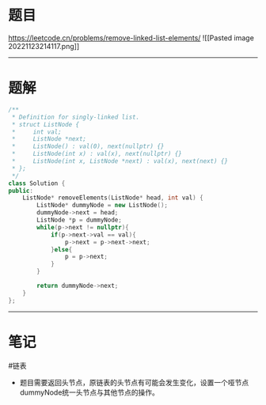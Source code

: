 # 题目
https://leetcode.cn/problems/remove-linked-list-elements/
![[Pasted image 20221123214117.png]]

--- 
# 题解
```cpp
/**
 * Definition for singly-linked list.
 * struct ListNode {
 *     int val;
 *     ListNode *next;
 *     ListNode() : val(0), next(nullptr) {}
 *     ListNode(int x) : val(x), next(nullptr) {}
 *     ListNode(int x, ListNode *next) : val(x), next(next) {}
 * };
 */
class Solution {
public:
    ListNode* removeElements(ListNode* head, int val) {
        ListNode* dummyNode = new ListNode();
        dummyNode->next = head;
        ListNode *p = dummyNode;
        while(p->next != nullptr){
            if(p->next->val == val){
                p->next = p->next->next;
            }else{
                p = p->next;
            }
        }

        return dummyNode->next;
    }
};
```

---
# 笔记
#链表
- 题目需要返回头节点，原链表的头节点有可能会发生变化，设置一个哑节点dummyNode统一头节点与其他节点的操作。